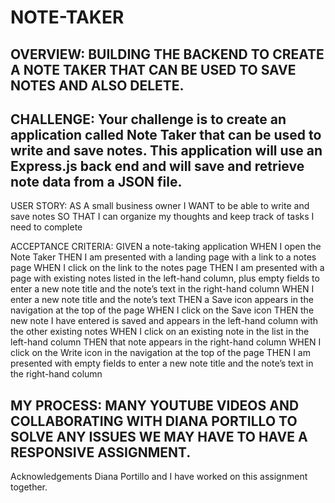 # NOTE-TAKER

## OVERVIEW: BUILDING THE BACKEND TO CREATE A NOTE TAKER THAT CAN BE USED TO SAVE NOTES AND ALSO DELETE. 

## CHALLENGE: Your challenge is to create an application called Note Taker that can be used to write and save notes. This application will use an Express.js back end and will save and retrieve note data from a JSON file.

USER STORY: AS A small business owner
I WANT to be able to write and save notes
SO THAT I can organize my thoughts and keep track of tasks I need to complete

ACCEPTANCE CRITERIA: GIVEN a note-taking application
WHEN I open the Note Taker
THEN I am presented with a landing page with a link to a notes page
WHEN I click on the link to the notes page
THEN I am presented with a page with existing notes listed in the left-hand column, plus empty fields to enter a new note title and the note’s text in the right-hand column
WHEN I enter a new note title and the note’s text
THEN a Save icon appears in the navigation at the top of the page
WHEN I click on the Save icon
THEN the new note I have entered is saved and appears in the left-hand column with the other existing notes
WHEN I click on an existing note in the list in the left-hand column
THEN that note appears in the right-hand column
WHEN I click on the Write icon in the navigation at the top of the page
THEN I am presented with empty fields to enter a new note title and the note’s text in the right-hand column

## MY PROCESS: MANY YOUTUBE VIDEOS AND COLLABORATING WITH DIANA PORTILLO TO SOLVE ANY ISSUES WE MAY HAVE TO HAVE A RESPONSIVE ASSIGNMENT. 


Acknowledgements Diana Portillo and I have worked on this assignment together.

